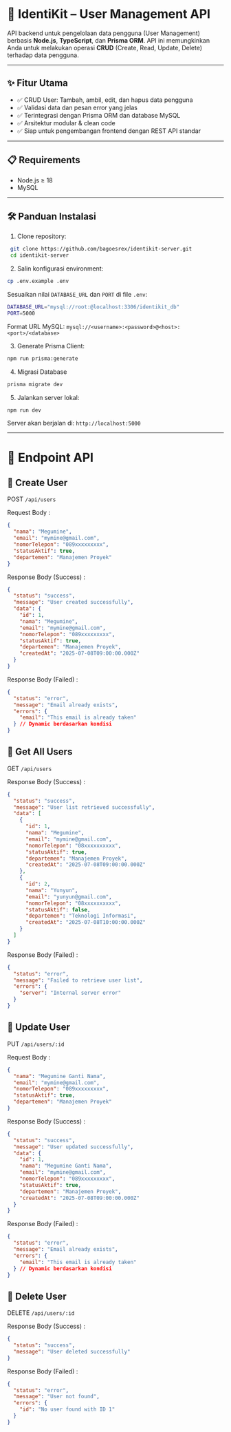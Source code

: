 # 🧩 IdentiKit – User Management API

API backend untuk pengelolaan data pengguna (User Management) berbasis **Node.js**, **TypeScript**, dan **Prisma ORM**. API ini memungkinkan Anda untuk melakukan operasi **CRUD** (Create, Read, Update, Delete) terhadap data pengguna.

---

## ✨ Fitur Utama

- ✅ CRUD User: Tambah, ambil, edit, dan hapus data pengguna
- ✅ Validasi data dan pesan error yang jelas
- ✅ Terintegrasi dengan Prisma ORM dan database MySQL
- ✅ Arsitektur modular & clean code
- ✅ Siap untuk pengembangan frontend dengan REST API standar

---

## 📋 Requirements

- Node.js ≥ 18
- MySQL

---

## 🛠️ Panduan Instalasi

1. Clone repository:

```bash
 git clone https://github.com/bagoesrex/identikit-server.git
 cd identikit-server
```

2. Salin konfigurasi environment:

```bash
cp .env.example .env
```

Sesuaikan nilai `DATABASE_URL` dan `PORT` di file `.env`:

```bash
DATABASE_URL="mysql://root:@localhost:3306/identikit_db"
PORT=5000
```

Format URL MySQL:
`mysql://<username>:<password>@<host>:<port>/<database>`

3. Generate Prisma Client:

```bash
npm run prisma:generate
```

4. Migrasi Database

```bash
prisma migrate dev
```

5. Jalankan server lokal:

```bash
npm run dev
```

Server akan berjalan di: `http://localhost:5000`

---

# 📡 Endpoint API

## 🔹 Create User

POST `/api/users`

Request Body :

```json
{
  "nama": "Megumine",
  "email": "mymine@gmail.com",
  "nomorTelepon": "089xxxxxxxxx",
  "statusAktif": true,
  "departemen": "Manajemen Proyek"
}
```

Response Body (Success) :

```json
{
  "status": "success",
  "message": "User created successfully",
  "data": {
    "id": 1,
    "nama": "Megumine",
    "email": "mymine@gmail.com",
    "nomorTelepon": "089xxxxxxxxx",
    "statusAktif": true,
    "departemen": "Manajemen Proyek",
    "createdAt": "2025-07-08T09:00:00.000Z"
  }
}
```

Response Body (Failed) :

```json
{
  "status": "error",
  "message": "Email already exists",
  "errors": {
    "email": "This email is already taken"
  } // Dynamic berdasarkan kondisi
}
```

## 🔹 Get All Users

GET `/api/users`

Response Body (Success) :

```json
{
  "status": "success",
  "message": "User list retrieved successfully",
  "data": [
    {
      "id": 1,
      "nama": "Megumine",
      "email": "mymine@gmail.com",
      "nomorTelepon": "08xxxxxxxxxx",
      "statusAktif": true,
      "departemen": "Manajemen Proyek",
      "createdAt": "2025-07-08T09:00:00.000Z"
    },
    {
      "id": 2,
      "nama": "Yunyun",
      "email": "yunyun@gmail.com",
      "nomorTelepon": "08xxxxxxxxxx",
      "statusAktif": false,
      "departemen": "Teknologi Informasi",
      "createdAt": "2025-07-08T10:00:00.000Z"
    }
  ]
}
```

Response Body (Failed) :

```json
{
  "status": "error",
  "message": "Failed to retrieve user list",
  "errors": {
    "server": "Internal server error"
  }
}
```

## 🔹 Update User

PUT `/api/users/:id`

Request Body :

```json
{
  "nama": "Megumine Ganti Nama",
  "email": "mymine@gmail.com",
  "nomorTelepon": "089xxxxxxxxx",
  "statusAktif": true,
  "departemen": "Manajemen Proyek"
}
```

Response Body (Success) :

```json
{
  "status": "success",
  "message": "User updated successfully",
  "data": {
    "id": 1,
    "nama": "Megumine Ganti Nama",
    "email": "mymine@gmail.com",
    "nomorTelepon": "089xxxxxxxxx",
    "statusAktif": true,
    "departemen": "Manajemen Proyek",
    "createdAt": "2025-07-08T09:00:00.000Z"
  }
}
```

Response Body (Failed) :

```json
{
  "status": "error",
  "message": "Email already exists",
  "errors": {
    "email": "This email is already taken"
  } // Dynamic berdasarkan kondisi
}
```

## 🔹 Delete User

DELETE `/api/users/:id`

Response Body (Success) :

```json
{
  "status": "success",
  "message": "User deleted successfully"
}
```

Response Body (Failed) :

```json
{
  "status": "error",
  "message": "User not found",
  "errors": {
    "id": "No user found with ID 1"
  }
}
```
